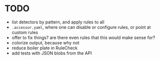 # TODO

* list detectors by pattern, and apply rules to all
* `.accessor.yaml`, where one can disable  or configure rules, or point at custom rules
* offer to fix things? are there even rules that this would make sense for?
* colorize output, because why not
* reduce boiler plate in RuleCheck
* add tests with JSON blobs from the API
